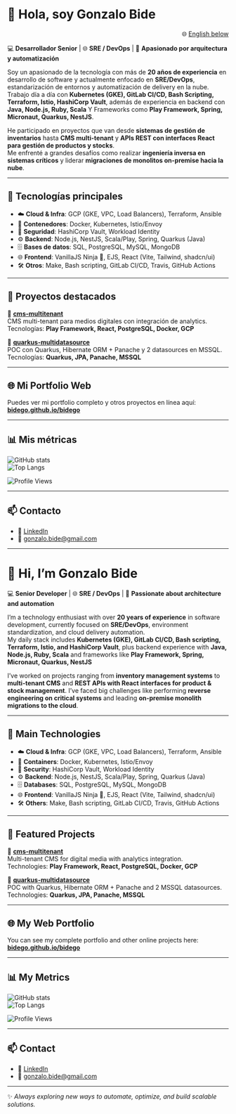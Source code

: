 # 👋 Hola, soy Gonzalo Bide

<p align="right">
  🌐 <a href="#-english-version">English below</a>
</p>

💻 **Desarrollador Senior** | 🌐 **SRE / DevOps** | 🚀 **Apasionado por arquitectura y automatización**

Soy un apasionado de la tecnología con más de **20 años de experiencia** en desarrollo de software y actualmente enfocado en **SRE/DevOps**, estandarización de entornos y automatización de delivery en la nube.  
Trabajo día a día con **Kubernetes (GKE), GitLab CI/CD, Bash Scripting, Terraform, Istio, HashiCorp Vault**, además de experiencia en backend con **Java, Node.js, Ruby, Scala** Y Frameworks como **Play Framework, Spring, Micronaut, Quarkus, NestJS**.

He participado en proyectos que van desde **sistemas de gestión de inventarios** hasta **CMS multi-tenant** y **APIs REST con interfaces React para gestión de productos y stocks**.  
Me enfrenté a grandes desafíos como realizar **ingeniería inversa en sistemas críticos** y liderar **migraciones de monolitos on-premise hacia la nube**.

---

## 🚀 Tecnologías principales

- ☁️ **Cloud & Infra**: GCP (GKE, VPC, Load Balancers), Terraform, Ansible
- 🐳 **Contenedores**: Docker, Kubernetes, Istio/Envoy
- 🔐 **Seguridad**: HashiCorp Vault, Workload Identity
- ⚙️ **Backend**: Node.js, NestJS, Scala/Play, Spring, Quarkus (Java)  
- 🗄️ **Bases de datos**: SQL, PostgreSQL, MySQL, MongoDB  
- 🌐 **Frontend**: VanillaJS Ninja 🥷, EJS, React (Vite, Tailwind, shadcn/ui)  
- 🛠️ **Otros**: Make, Bash scripting, GitLab CI/CD, Travis, GitHub Actions

---

## 📌 Proyectos destacados

🔹 [**cms-multitenant**](https://github.com/bidego/noti42-bo)  
CMS multi-tenant para medios digitales con integración de analytics.  
Tecnologías: **Play Framework, React, PostgreSQL, Docker, GCP**

🔹 [**quarkus-multidatasource**](https://github.com/bidego/quarkus-multidatasource)  
POC con Quarkus, Hibernate ORM + Panache y 2 datasources en MSSQL.  
Tecnologías: **Quarkus, JPA, Panache, MSSQL**  

---

## 🌐 Mi Portfolio Web

Puedes ver mi portfolio completo y otros proyectos en línea aquí: [**bidego.github.io/bidego**](https://bidego.github.io/bidego/)

---

## 📊 Mis métricas

![GitHub stats](https://github-readme-stats.vercel.app/api?username=bidego&show_icons=true&theme=radical&hide_border=true)  
![Top Langs](https://github-readme-stats.vercel.app/api/top-langs/?username=bidego&layout=compact&theme=radical&hide_border=true)  

![Profile Views](https://komarev.com/ghpvc/?username=bidego&style=flat-square&color=blue)

---

## 📫 Contacto

- 🔗 [LinkedIn](https://www.linkedin.com/in/gonzalo-bide-8b3b2627/)  
- 📧 gonzalo.bide@gmail.com  

---

<a id="-english-version"></a>

# 👋 Hi, I’m Gonzalo Bide

💻 **Senior Developer** | 🌐 **SRE / DevOps** | 🚀 **Passionate about architecture and automation**

I’m a technology enthusiast with over **20 years of experience** in software development, currently focused on **SRE/DevOps**, environment standardization, and cloud delivery automation.  
My daily stack includes **Kubernetes (GKE), GitLab CI/CD, Bash scripting, Terraform, Istio, and HashiCorp Vault**, plus backend experience with **Java, Node.js, Ruby, Scala** and frameworks like **Play Framework, Spring, Micronaut, Quarkus, NestJS** 

I’ve worked on projects ranging from **inventory management systems** to **multi-tenant CMS** and **REST APIs with React interfaces for product & stock management**.
I’ve faced big challenges like performing **reverse engineering on critical systems** and leading **on-premise monolith migrations to the cloud**.

---

## 🚀 Main Technologies

- ☁️ **Cloud & Infra**: GCP (GKE, VPC, Load Balancers), Terraform, Ansible  
- 🐳 **Containers**: Docker, Kubernetes, Istio/Envoy  
- 🔐 **Security**: HashiCorp Vault, Workload Identity  
- ⚙️ **Backend**: Node.js, NestJS, Scala/Play, Spring, Quarkus (Java)  
- 🗄️ **Databases**: SQL, PostgreSQL, MySQL, MongoDB  
- 🌐 **Frontend**: VanillaJS Ninja 🥷, EJS, React (Vite, Tailwind, shadcn/ui)  
- 🛠️ **Others**: Make, Bash scripting, GitLab CI/CD, Travis, GitHub Actions

---

## 📌 Featured Projects

🔹 [**cms-multitenant**](https://github.com/bidego/noti42-bo)  
Multi-tenant CMS for digital media with analytics integration.  
Technologies: **Play Framework, React, PostgreSQL, Docker, GCP**

🔹 [**quarkus-multidatasource**](https://github.com/bidego/quarkus-multidatasource)  
POC with Quarkus, Hibernate ORM + Panache and 2 MSSQL datasources.  
Technologies: **Quarkus, JPA, Panache, MSSQL**  

---

## 🌐 My Web Portfolio

You can see my complete portfolio and other online projects here: [**bidego.github.io/bidego**](https://bidego.github.io/bidego/)

---

## 📊 My Metrics

![GitHub stats](https://github-readme-stats.vercel.app/api?username=bidego&show_icons=true&theme=radical&hide_border=true)  
![Top Langs](https://github-readme-stats.vercel.app/api/top-langs/?username=bidego&layout=compact&theme=radical&hide_border=true)  

![Profile Views](https://komarev.com/ghpvc/?username=bidego&style=flat-square&color=blue)

---

## 📫 Contact

- 🔗 [LinkedIn](https://www.linkedin.com/in/gonzalo-bide-8b3b2627/)  
- 📧 gonzalo.bide@gmail.com  

---

✨ *Always exploring new ways to automate, optimize, and build scalable solutions.*
